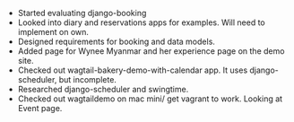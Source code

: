 - Started evaluating django-booking
- Looked into diary and reservations apps for examples. Will need to implement on own.
- Designed requirements for booking and data models.
- Added page for Wynee Myanmar and her experience page on the demo site.
- Checked out wagtail-bakery-demo-with-calendar app. It uses django-scheduler, but incomplete.
- Researched django-scheduler and swingtime.
- Checked out wagtaildemo on mac mini/ get vagrant to work. Looking at Event page.    

